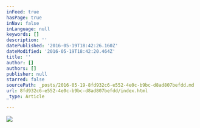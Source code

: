 ```yaml
---
inFeed: true
hasPage: true
inNav: false
inLanguage: null
keywords: []
description: ''
datePublished: '2016-05-19T18:42:26.160Z'
dateModified: '2016-05-19T18:42:20.464Z'
title: ''
author: []
authors: []
publisher: null
starred: false
sourcePath: _posts/2016-05-19-8fd932c6-e552-4e0c-b9bc-d8ad807befdd.md
url: 8fd932c6-e552-4e0c-b9bc-d8ad807befdd/index.html
_type: Article

---
```

![](https://the-grid-user-content.s3-us-west-2.amazonaws.com/a04ad7e2-3528-422c-aea2-892071de4449.jpg)